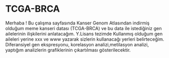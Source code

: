 # TCGA-BRCA
Merhaba !
Bu çalışma sayfasında Kanser Genom Atlasından indirmiş olduğum meme kanseri datası (TCGA-BRCA) ve bu data ile istediğiniz gen ailelerinin ilişkilerini anlatacağım. Y.Lisans tezimde Kullanmış olduğum gen aileleri yerine xxx ve www yazarak sizlerin kullanacağı yerleri belirteceğim. Diferansiyel gen ekspresyonu, korelasyon analizi,metilasyon analizi, yaptığım analizlerin grafiklerinin çıkartılması gösterilecektir.
